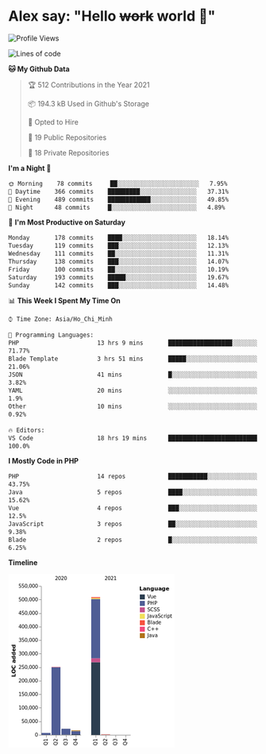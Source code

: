 # Alex say: "Hello ~~work~~ world 🐾"

<!--START_SECTION:waka-->
![Profile Views](http://img.shields.io/badge/Profile%20Views-0-blue)

![Lines of code](https://img.shields.io/badge/From%20Hello%20World%20I%27ve%20Written-809061%20lines%20of%20code-blue)

**🐱 My Github Data** 

> 🏆 512 Contributions in the Year 2021
 > 
> 📦 194.3 kB Used in Github's Storage 
 > 
> 💼 Opted to Hire
 > 
> 📜 19 Public Repositories 
 > 
> 🔑 18 Private Repositories  
 > 
**I'm a Night 🦉** 

```text
🌞 Morning    78 commits     ██░░░░░░░░░░░░░░░░░░░░░░░   7.95% 
🌆 Daytime    366 commits    █████████░░░░░░░░░░░░░░░░   37.31% 
🌃 Evening    489 commits    ████████████░░░░░░░░░░░░░   49.85% 
🌙 Night      48 commits     █░░░░░░░░░░░░░░░░░░░░░░░░   4.89%

```
📅 **I'm Most Productive on Saturday** 

```text
Monday       178 commits    ████░░░░░░░░░░░░░░░░░░░░░   18.14% 
Tuesday      119 commits    ███░░░░░░░░░░░░░░░░░░░░░░   12.13% 
Wednesday    111 commits    ██░░░░░░░░░░░░░░░░░░░░░░░   11.31% 
Thursday     138 commits    ███░░░░░░░░░░░░░░░░░░░░░░   14.07% 
Friday       100 commits    ██░░░░░░░░░░░░░░░░░░░░░░░   10.19% 
Saturday     193 commits    █████░░░░░░░░░░░░░░░░░░░░   19.67% 
Sunday       142 commits    ███░░░░░░░░░░░░░░░░░░░░░░   14.48%

```


📊 **This Week I Spent My Time On** 

```text
⌚︎ Time Zone: Asia/Ho_Chi_Minh

💬 Programming Languages: 
PHP                      13 hrs 9 mins       ██████████████████░░░░░░░   71.77% 
Blade Template           3 hrs 51 mins       █████░░░░░░░░░░░░░░░░░░░░   21.06% 
JSON                     41 mins             █░░░░░░░░░░░░░░░░░░░░░░░░   3.82% 
YAML                     20 mins             ░░░░░░░░░░░░░░░░░░░░░░░░░   1.9% 
Other                    10 mins             ░░░░░░░░░░░░░░░░░░░░░░░░░   0.92%

🔥 Editors: 
VS Code                  18 hrs 19 mins      █████████████████████████   100.0%

```

**I Mostly Code in PHP** 

```text
PHP                      14 repos            ███████████░░░░░░░░░░░░░░   43.75% 
Java                     5 repos             ████░░░░░░░░░░░░░░░░░░░░░   15.62% 
Vue                      4 repos             ███░░░░░░░░░░░░░░░░░░░░░░   12.5% 
JavaScript               3 repos             ██░░░░░░░░░░░░░░░░░░░░░░░   9.38% 
Blade                    2 repos             █░░░░░░░░░░░░░░░░░░░░░░░░   6.25%

```


**Timeline**

![Chart not found](https://raw.githubusercontent.com/alexzvn/alexzvn/main/charts/bar_graph.png) 


<!--END_SECTION:waka-->
